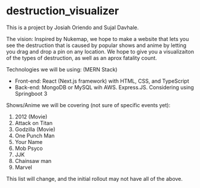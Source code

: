 # destruction_visualizer

This is a project by Josiah Oriendo and Sujal Davhale.

The vision: Inspired by Nukemap, we hope to make a website that lets you see the destruction that is caused by popular shows and anime by letting you drag and drop a pin on any location. We hope to give you a visualizaiton of the types of destruction, as well as an aprox fatality count.

Technologies we will be using: (MERN Stack)
- Front-end: React (Next.js framework) with HTML, CSS, and TypeScript
- Back-end: MongoDB or MySQL wih AWS. Express.JS. Considering using Springboot 3

Shows/Anime we will be covering (not sure of specific events yet):
1. 2012 (Movie)
2. Attack on Titan
3. Godzilla (Movie)
4. One Punch Man
5. Your Name
6. Mob Psyco
7. JJK
8. Chainsaw man
9. Marvel

This list will change, and the initial rollout may not have all of the above.
